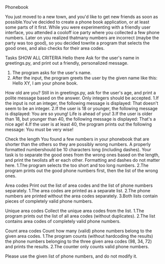 Phonebook

You just moved to a new town, and you'd like to get new friends as soon as possible.You've decided to create a phone book application, or at least some parts of it first.
While you were experimenting with a friendly user interface, you attended a cooloff ice party
where you collected a few phone numbers. Later on you realized thatmany numbers are
incorrect (maybe the party was too good), so you decided towrite a program that selects the
good ones, and also checks for their area codes.

Tasks
SHOW ALL CRITERIA
Hello there
Ask for the user's name in greetings.py, and print out a friendly, personalized message.
1. The program asks for the user's name.
2. After the input, the program greets the user by the given name like this:
Hello XY, I am your phone book.

How old are you?
Still in in greetings.py, ask for the user's age, and print a polite message based on the answer. Only integers should be accepted.
1.If the input is not an integer, the following message is displayed:
That doesn't seem to be an integer.
2.If the user is 18 or younger, the following message is displayed:
You are so young! Life is ahead of you!
3.If the user is older than 18, but younger than 40, the following message is displayed:
That's a nice age!
4.If the user is at least 40, the program prints out the following message:
You must be very wise!

Check the length
You found a few numbers in your phonebook that are shorter than the others so they are possibly wrong numbers. A properly formatted numbershould be 10 characters long (including dashes). Your task is to separate the good ones from the wrong ones based on the length, and print the twolists aft er each other. Formatting and dashes do not matter here.
1.The program selects the too short and too long numbers.
2.The program prints out the good phone numbers first, then the list of the wrong ones.

Area codes
Print out the list of area codes and the list of phone numbers separately.
1.The area codes are printed as a separate list.
2.The phone numbers are printed without the area codes separately.
3.Both lists contain pieces of completely valid phone numbers.

Unique area codes
Collect the unique area codes from the list.
1.The program prints out the list of all area codes (without duplicates).
2.The list contains area codes of completely valid phone numbers.

Count area codes
Count how many (valid) phone numbers belong to the given area codes.
1.The program counts (without hardcoding the results) the phone numbers belonging to the three given area codes (98, 34, 72) and prints the results.
2.The counter only counts valid phone numbers.

Please use the given list of phone numbers, and do not modify it.
